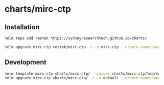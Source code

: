 # charts/mirc-ctp

## Installation

```bash
helm repo add restek https://sydneyresearchtech.github.io/charts/

helm upgrade mirc-ctp restek/mirc-ctp -i -n mirc-ctp --create-namespace --values values.yaml
```

## Development

```bash
helm template mirc-ctp charts/mirc-ctp/ --values charts/mirc-ctp/tmp/values.yaml
helm upgrade mirc-ctp charts/mirc-ctp/ -i -n default --create-namespace --values charts/mirc-ctp/tmp/values.yaml
```
